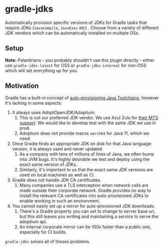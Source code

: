 # gradle-jdks

Automatically provision specific versions of JDKs for Gradle tasks that require JDKs (`JavaCompile`, `JavaExec` etc) . Choose from a variety of different JDK vendors which can be automatically installed on multiple OSs.

## Setup

**Note:** Palantirians - you probably shouldn't use this plugin directly - either use `gradle-jdks-latest` for OSS or `gradle-jdks-internal` for non-OSS which will set everything up for you.



## Motivation

Gradle has a built-in concept of [auto-provisioning Java Toolchains](https://docs.gradle.org/current/userguide/toolchains.html#sec:provisioning), however it's lacking in some aspects:

1. It always uses AdoptOpenJDK/Adoptium.
   1. This is not our preferred JDK vendor. We use Azul Zulu for [their MTS support](https://www.azul.com/products/azul-support-roadmap/). We would like to develop test with the same JDK we use in prod. 
   2. Adoptium does not provide macos `aarch64` for Java 11, which we need.
2. Once Gradle finds an appropriate JDK on disk for that Java language version, it is always used and never updated.
   1. As a company with tens of millions of lines of Java, we often bump into JVM bugs. It's highly desirable we test and deploy using the exact same version of JDKs.
   2. Similarly, it's important to us that the exact same JDK versions are used on local machines as well as CI.
3. Gradle does not handle JDK CA certificates.
   1. Many companies use a TLS interception when network calls are made outside their corporate network. Gradle provides no way to install the relevant CA certificates into auto-provisioned JDKs to enable working in such an environment.  
4. You cannot easily set up a mirror for auto-provisioned JDK downloads.
   1. There's a Gradle property you can set to change to server base uri, but this still leaves you writing and maintaining a service to serve the adoptium api.
   2. An internal corporate mirror can be 100x faster than a public one, especially for CI builds.

`gradle-jdks` solves all of theses problems.


